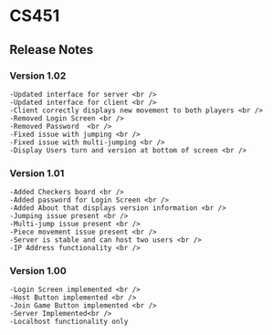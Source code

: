 # CS451

## Release Notes

###  Version 1.02 <br />
    -Updated interface for server <br />
    -Updated interface for client <br />
    -Client correctly displays new movement to both players <br />
    -Removed Login Screen <br />
    -Removed Password  <br />
    -Fixed issue with jumping <br />
    -Fixed issue with multi-jumping <br />
    -Display Users turn and version at bottom of screen <br />
 
 
###  Version 1.01 <br />
    -Added Checkers board <br /> 
    -Added password for Login Screen <br />
    -Added About that displays version information <br />
    -Jumping issue present <br /> 
    -Multi-jump issue present <br /> 
    -Piece movement issue present <br />
    -Server is stable and can host two users <br />
    -IP Address functionality <br />
    
###  Version 1.00 <br />
    -Login Screen implemented <br />
    -Host Button implemented <br />
    -Join Game Button implemented <br />
    -Server Implemented<br />
    -Localhost functionality only
